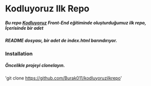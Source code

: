 # Kodluyoruz Ilk Repo
##### Bu repo [Kodluyoruz](www.kodluyoruz.org) Front-End eğitiminde oluşturduğumuz ilk repo, İçerisinde bir adet
##### README dosyası, bir adet de index.html barındırıyor.

### Installation
##### Öncelikle projeyi clonelayın.
'git clone https://github.com/Burak011/kodluyoruzilkrepo'